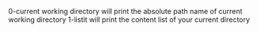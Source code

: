 0-current working directory will print the absolute path name of current working directory
1-listit will print the content list of your current directory 
